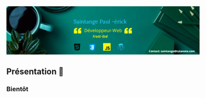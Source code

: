 <img src="https://raw.githubusercontent.com/paul22330/paul22330/master/Banniere linkedin -officiel.png" alt="Banniere Saintange Paul">

## Présentation 👋

### Bientôt
 



